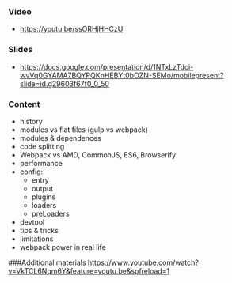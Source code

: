 ### Video
- https://youtu.be/ssORHjHHCzU

### Slides 
- https://docs.google.com/presentation/d/1NTxLzTdci-wvVq0GYAMA7BQYPQKnHEBYt0bOZN-SEMo/mobilepresent?slide=id.g29603f67f0_0_50


### Content
- history
- modules vs flat files (gulp vs webpack)
- modules & dependences
- code splitting
- Webpack vs AMD, CommonJS, ES6, Browserify
- performance
- config:
    - entry
    - output
    - plugins
    - loaders
    - preLoaders
- devtool
- tips & tricks
- limitations
- webpack power in real life

###Additional materials
https://www.youtube.com/watch?v=VkTCL6Nqm6Y&feature=youtu.be&spfreload=1
